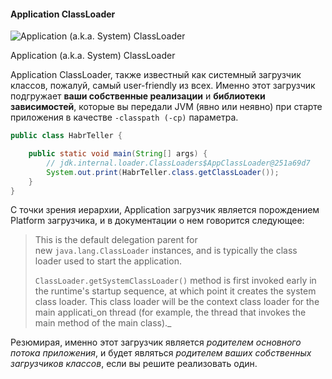 #### Application ClassLoader

![Application (a.k.a. System) ClassLoader](https://habrastorage.org/r/w1560/getpro/habr/upload_files/144/9cd/759/1449cd759a6c3d25a539c3d84b4eb305.png "Application (a.k.a. System) ClassLoader")

Application (a.k.a. System) ClassLoader

Application ClassLoader, также известный как системный загрузчик классов, пожалуй, самый user-friendly из всех. Именно этот загрузчик подгружает **ваши собственные реализации** и **библиотеки зависимостей**, которые вы передали JVM (явно или неявно) при старте приложения в качестве `-classpath (-cp)` параметра.

```java
public class HabrTeller {

    public static void main(String[] args) {
        // jdk.internal.loader.ClassLoaders$AppClassLoader@251a69d7
        System.out.print(HabrTeller.class.getClassLoader());
    }
}
```

С точки зрения иерархии, Application загрузчик является порождением Platform загрузчика, и в документации о нем говорится следующее:

> This is the default delegation parent for new `java.lang.ClassLoader` instances, and is typically the class loader used to start the application.
> 
> `ClassLoader.getSystemClassLoader()` method is first invoked early in the runtime's startup sequence, at which point it creates the system class loader. This class loader will be the context class loader for the main applicati_on thread (for example, the thread that invokes the main method of the main class)._

Резюмирая, именно этот загрузчик является _родителем основного потока приложения_, и будет являться _родителем ваших собственных загрузчиков классов_, если вы решите реализовать один.